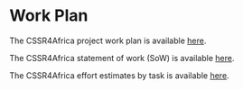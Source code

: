 # Work Plan

The CSSR4Africa project work plan is available [here](https://cssr4africa.github.io/workplan/CSSR4Africa_Work_Plan.pdf).

The CSSR4Africa statement of work (SoW) is available [here](https://cssr4africa.github.io/workplan/CSSR4Africa_SOW-Planner-IDT_Reseach_Grant.xlsx).

The CSSR4Africa effort estimates by task is available [here](https://cssr4africa.github.io/workplan/CSSR4Africa_Effort.xlsx).


